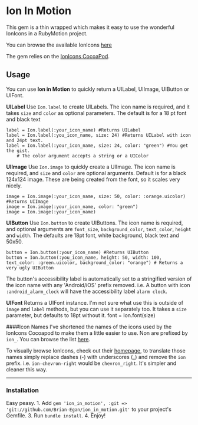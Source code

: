 # Ion In Motion

This gem is a thin wrapped which makes it easy to use the wonderful IonIcons in a RubyMotion project. 

You can browse the available IonIcons [here](http://ionicons.com/)

The gem relies on the [IonIcons CocoaPod](https://github.com/sweetmandm/ionicons-iOS).

## Usage  

You can use **Ion in Motion** to quickly return a UILabel, UIImage, UIButton or UIFont.

**UILabel**
Use `Ion.label` to create UILabels. The icon name is required, and it takes `size` and `color` as optional parameters. The default is for a 18 pt font and black text

    label = Ion.label(:your_icon_name) #Returns UILabel
    label = Ion.label(:you_icon_name, size: 24) #Returns UILabel with icon and 24pt text.
    label = Ion.label(:your_icon_name, size: 24, color: "green") #You get the gist.
        # The color argument accepts a string or a UIColor


**UIImage**
Use `Ion.image` to quickly create a UIImage. The icon name is required, and `size` and `color` are optional arguments. Default is for a black 124x124 image. These are being created from the font, so it scales very nicely.

    image = Ion.image(:your_icon_name, size: 50, color: :orange.uicolor) #Returns UIImage
    image = Ion.image(:your_icon_name, color: "green")
    image = Ion.image(:your_icon_name)


**UIButton**
Use `Ion.button` to create UIButtons. The icon name is required, and optional arguments are `font_size`, `background_color`, `text_color`, `height` and `width`. The defaults are 18pt font, white background, black text and 50x50.

    button = Ion.button(:your_icon_name) #Returns UIButton
    button = Ion.button(:you_icon_name, height: 50, width: 100, text_color: :green.uicolor, background_color: "orange") # Returns a very ugly UIButton

The button's accessibility label is automatically set to a stringified version of the icon name with any 'Android/iOS' prefix removed. i.e. A button with icon `:android_alarm_clock` will have the accessibility label `alarm clock`.


**UIFont**
Returns a UIFont instance. I'm not sure what use this is outside of `image` and `label` methods, but you can use it separately too. It takes a `size` parameter, but defaults to 18pt without it.
    font = Ion.font(size)

####Icon Names
I've shortened the names of the icons used by the IonIcons Cocoapod to make them a little easier to use. Non are prefixed by `ion_`. You can browse the list [here]().

To visually browse IonIcons, check out their [homepage](http://ionicons.com/), to translate those names simply replace dashes (-) with underscores (_) and remove the `ion` prefix. i.e. `ion-chevron-right` would be `chevron_right`. It's simpler and cleaner this way.

---
### Installation
Easy peasy.
    1. Add `gem 'ion_in_motion', :git => 'git://github.com/Brian-Egan/ion_in_motion.git'` to your project's Gemfile.
    3. Run `bundle install`. 
    4. Enjoy!